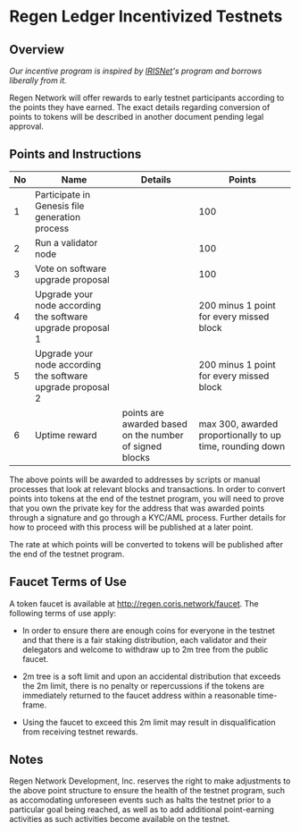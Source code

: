# Regen Ledger Incentivized Testnets

## Overview

*Our incentive program is inspired by [IRISNet](https://github.com/irisnet/testnets)'s program and borrows liberally from it.*

Regen Network will offer rewards to early testnet participants according to the points they have earned. The exact details regarding conversion of points to tokens will be described in another document pending legal approval.

## Points and Instructions

| No   | Name                                           | Details                                                       | Points |
| ---- | ---------------------------------------------- | ------------------------------------------------------------  | ------ |
| 1    | Participate in Genesis file generation process |  | 100    |
| 2    | Run a validator node |  | 100    |
| 3    | Vote on software upgrade proposal              |  | 100    |
| 4    | Upgrade your node according the software upgrade proposal 1 |  | 200 minus 1 point for every missed block   |
| 5    | Upgrade your node according the software upgrade proposal 2 |  | 200 minus 1 point for every missed block   |
| 6    | Uptime reward |  points are awarded based on the number of signed blocks  | max 300, awarded proportionally to up time, rounding down |

The above points will be awarded to addresses by scripts or manual processes that look at relevant blocks and transactions.
In order to convert points into tokens at the end of the testnet program, you will need to prove that you own the
private key for the address that was awarded points through a signature and go through a KYC/AML process. Further
details for how to proceed with this process will be published at a later point.

The rate at which points will be converted to tokens will be published after the end of the testnet program.

## Faucet Terms of Use

A token faucet is available at http://regen.coris.network/faucet. The following terms of use apply:

* In order to ensure there are enough coins for everyone in the testnet and that there is a fair staking distribution,
each validator and their delegators and welcome to withdraw up to 2m tree from the public faucet.

* 2m tree is a soft limit and upon an accidental distribution that exceeds the 2m limit,
there is no penalty or repercussions if the tokens are immediately returned to the faucet address
within a reasonable time-frame. 

* Using the faucet to exceed this 2m limit may result in disqualification from
receiving testnet rewards.

## Notes

Regen Network Development, Inc. reserves the right to make adjustments to the above point structure to ensure the health
of the testnet program, such as accomodating unforeseen events such as halts the testnet prior to a particular goal
being reached, as well as to add additional point-earning activities as such activities become available on the testnet.
